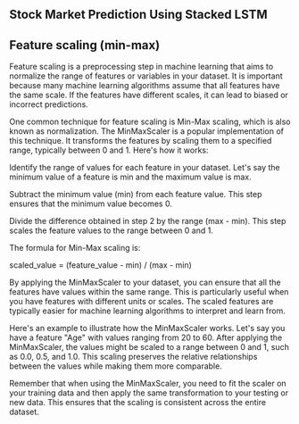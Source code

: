 ##  Stock Market Prediction Using Stacked LSTM

## Feature scaling (min-max)
Feature scaling is a preprocessing step in machine learning that aims to normalize the range of features or variables in your dataset. It is important because many machine learning algorithms assume that all features have the same scale. If the features have different scales, it can lead to biased or incorrect predictions.

One common technique for feature scaling is Min-Max scaling, which is also known as normalization. The MinMaxScaler is a popular implementation of this technique. It transforms the features by scaling them to a specified range, typically between 0 and 1. Here's how it works:

Identify the range of values for each feature in your dataset. Let's say the minimum value of a feature is min and the maximum value is max.

Subtract the minimum value (min) from each feature value. This step ensures that the minimum value becomes 0.

Divide the difference obtained in step 2 by the range (max - min). This step scales the feature values to the range between 0 and 1.

The formula for Min-Max scaling is:

scaled_value = (feature_value - min) / (max - min)

By applying the MinMaxScaler to your dataset, you can ensure that all the features have values within the same range. This is particularly useful when you have features with different units or scales. The scaled features are typically easier for machine learning algorithms to interpret and learn from.

Here's an example to illustrate how the MinMaxScaler works. Let's say you have a feature "Age" with values ranging from 20 to 60. After applying the MinMaxScaler, the values might be scaled to a range between 0 and 1, such as 0.0, 0.5, and 1.0. This scaling preserves the relative relationships between the values while making them more comparable.

Remember that when using the MinMaxScaler, you need to fit the scaler on your training data and then apply the same transformation to your testing or new data. This ensures that the scaling is consistent across the entire dataset.


